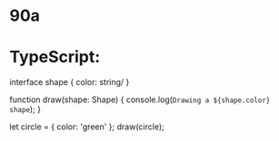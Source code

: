 # 90a
# TypeScript:
interface shape {
  color: string/
}

function draw(shape: Shape) {
  console.log(`Drawing a ${shape.color} shape`);
}

let circle = { color: 'green' };
draw(circle);

